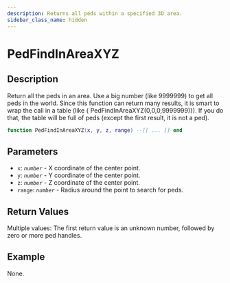 ```yaml
---
description: Returns all peds within a specified 3D area.
sidebar_class_name: hidden
---
```


# PedFindInAreaXYZ

## Description

Return all the peds in an area. Use a big number (like 9999999) to get all peds in the world.
Since this function can return many results, it is smart to wrap the call in a table (like { PedFindInAreaXYZ(0,0,0,9999999)}).
If you do that, the table will be full of peds (except the first result, it is not a ped).

```lua
function PedFindInAreaXYZ(x, y, z, range) --[[ ... ]] end
```

## Parameters

- `x`: _`number`_ - X coordinate of the center point.
- `y`: _`number`_ - Y coordinate of the center point.
- `z`: _`number`_ - Z coordinate of the center point.
- `range`: _`number`_ - Radius around the point to search for peds.

## Return Values

Multiple values: The first return value is an unknown number, followed by zero or more ped handles.

## Example

None.

